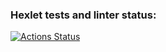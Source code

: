 ### Hexlet tests and linter status:
[![Actions Status](https://github.com/MaxKtv/python-project-50/actions/workflows/hexlet-check.yml/badge.svg)](https://github.com/MaxKtv/python-project-50/actions)